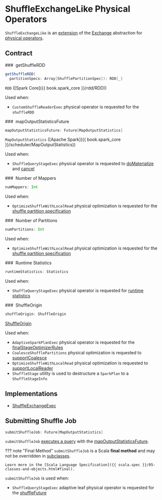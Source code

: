 # ShuffleExchangeLike Physical Operators

`ShuffleExchangeLike` is an [extension](#contract) of the [Exchange](Exchange.md) abstraction for [physical operators](#implementations).

## Contract

### <span id="getShuffleRDD"> getShuffleRDD

```scala
getShuffleRDD(
  partitionSpecs: Array[ShufflePartitionSpec]): RDD[_]
```

`RDD` ([Spark Core]({{ book.spark_core }}/rdd/RDD))

Used when:

* `CustomShuffleReaderExec` physical operator is requested for the `shuffleRDD`

### <span id="mapOutputStatisticsFuture"> mapOutputStatisticsFuture

```scala
mapOutputStatisticsFuture: Future[MapOutputStatistics]
```

`MapOutputStatistics` ([Apache Spark]({{ book.spark_core }}/scheduler/MapOutputStatistics))

Used when:

* `ShuffleQueryStageExec` physical operator is requested to [doMaterialize](ShuffleQueryStageExec.md#doMaterialize) and [cancel](ShuffleQueryStageExec.md#cancel)

### <span id="numMappers"> Number of Mappers

```scala
numMappers: Int
```

Used when:

* `OptimizeShuffleWithLocalRead` physical optimization is requested for the [shuffle partition specification](../physical-optimizations/OptimizeShuffleWithLocalRead.md#getPartitionSpecs)

### <span id="numPartitions"> Number of Partitions

```scala
numPartitions: Int
```

Used when:

* `OptimizeShuffleWithLocalRead` physical optimization is requested for the [shuffle partition specification](../physical-optimizations/OptimizeShuffleWithLocalRead.md#getPartitionSpecs)

### <span id="runtimeStatistics"> Runtime Statistics

```scala
runtimeStatistics: Statistics
```

Used when:

* `ShuffleQueryStageExec` physical operator is requested for [runtime statistics](ShuffleQueryStageExec.md)

### <span id="shuffleOrigin"> ShuffleOrigin

```scala
shuffleOrigin: ShuffleOrigin
```

[ShuffleOrigin](ShuffleOrigin.md)

Used when:

* `AdaptiveSparkPlanExec` physical operator is requested for the [finalStageOptimizerRules](AdaptiveSparkPlanExec.md#finalStageOptimizerRules)
* `CoalesceShufflePartitions` physical optimization is requested to [supportCoalesce](../physical-optimizations/CoalesceShufflePartitions.md#supportCoalesce)
* `OptimizeShuffleWithLocalRead` physical optimization is requested to [supportLocalReader](../physical-optimizations/OptimizeShuffleWithLocalRead.md#supportLocalReader)
* `ShuffleStage` utility is used to destructure a `SparkPlan` to a `ShuffleStageInfo`

## Implementations

* [ShuffleExchangeExec](ShuffleExchangeExec.md)

## <span id="submitShuffleJob"> Submitting Shuffle Job

```scala
submitShuffleJob: Future[MapOutputStatistics]
```

`submitShuffleJob` [executes a query](SparkPlan.md#executeQuery) with the [mapOutputStatisticsFuture](#mapOutputStatisticsFuture).

??? note "Final Method"
    `submitShuffleJob` is a Scala **final method** and may not be overridden in [subclasses](#implementations).

    Learn more in the [Scala Language Specification]({{ scala.spec }}/05-classes-and-objects.html#final).

`submitShuffleJob` is used when:

* `ShuffleQueryStageExec` adaptive leaf physical operator is requested for the [shuffleFuture](ShuffleQueryStageExec.md#shuffleFuture)